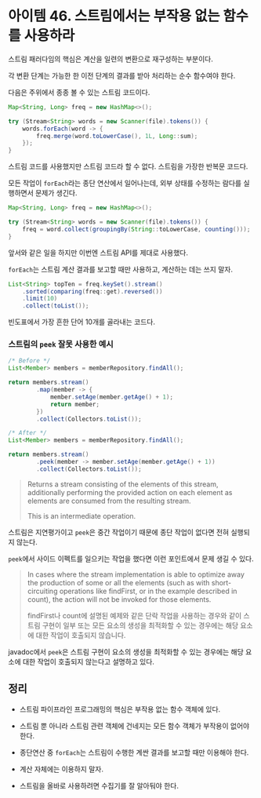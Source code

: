 # 아이템 46. 스트림에서는 부작용 없는 함수를 사용하라

스트림 패러다임의 핵심은 계산을 일련의 변환으로 재구성하는 부분이다.

각 변환 단계는 가능한 한 이전 단계의 결과를 받아 처리하는 순수 함수여야 한다.

다음은 주위에서 종종 볼 수 있는 스트림 코드이다.

```java
Map<String, Long> freq = new HashMap<>();

try (Stream<String> words = new Scanner(file).tokens()) {
    words.forEach(word -> {
        freq.merge(word.toLowerCase(), 1L, Long::sum);
    });
}
```

스트림 코드를 사용했지만 스트림 코드라 할 수 없다. 스트림을 가장한 반복문 코드다.

모든 작업이 `forEach`라는 종단 연산에서 일어나는데, 외부 상태를 수정하는 람다를 실행하면서 문제가 생긴다.

```java
Map<String, Long> freq = new HashMap<>();

try (Stream<String> words = new Scanner(file).tokens()) {
    freq = word.collect(groupingBy(String::toLowerCase, counting()));
}
```

앞서와 같은 일을 하지만 이번엔 스트림 API를 제대로 사용했다.

`forEach`는 스트림 계산 결과를 보고할 때만 사용하고, 계산하는 데는 쓰지 말자.

```java
List<String> topTen = freq.keySet().stream()
    .sorted(comparing(freq::get).reversed())
    .limit(10)
    .collect(toList());
```

빈도표에서 가장 흔한 단어 10개를 골라내는 코드다.

### 스트림의 `peek` 잘못 사용한 예시

```java
/* Before */
List<Member> members = memberRepository.findAll();

return members.stream()
        .map(member -> {
            member.setAge(member.getAge() + 1);
            return member;
        })
        .collect(Collectors.toList());

/* After */
List<Member> members = memberRepository.findAll();

return members.stream()
        .peek(member -> member.setAge(member.getAge() + 1))
        .collect(Collectors.toList());
```

> Returns a stream consisting of the elements of this stream, additionally performing the provided action on each element as elements are consumed from the resulting stream.
>
> This is an intermediate operation.

스트림은 지연평가이고 `peek`은 중간 작업이기 때문에 종단 작업이 없다면 전혀 실행되지 않는다.

`peek`에서 사이드 이펙트를 일으키는 작업을 했다면 이런 포인트에서 문제 생길 수 있다.

> In cases where the stream implementation is able to optimize away the production of some or all the elements (such as with short-circuiting operations like findFirst, or in the example described in count), the action will not be invoked for those elements.
>
> findFirst나 count에 설명된 예제와 같은 단락 작업을 사용하는 경우와 같이 스트림 구현이 일부 또는 모든 요소의 생성을 최적화할 수 있는 경우에는 해당 요소에 대한 작업이 호출되지 않습니다.

javadoc에서 `peek`은 스트림 구현이 요소의 생성을 최적화할 수 있는 경우에는 해당 요소에 대한 작업이 호출되지 않는다고 설명하고 있다.

## 정리

- 스트림 파이프라인 프로그래밍의 핵심은 부작용 없는 함수 객체에 있다.

- 스트림 뿐 아니라 스트림 관련 객체에 건네지는 모든 함수 객체가 부작용이 없어야 한다.

- 종단연산 중 `forEach`는 스트림이 수행한 계싼 결과를 보고할 때만 이용해야 한다.

- 계산 자체에는 이용하지 말자.

- 스트림을 올바로 사용하려면 수집기를 잘 알아둬야 한다.
